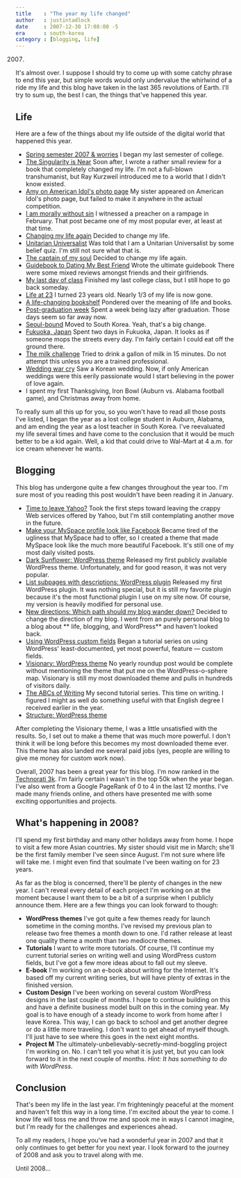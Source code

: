 ```yaml
---
title    : "The year my life changed"
author   : justintadlock
date     : 2007-12-30 17:08:00 -5
era      : south-korea
category : [blogging, life]
---
```


2007.

It's almost over.  I suppose I should try to come up with some catchy phrase to end this year, but simple words would only undervalue the whirlwind of a ride my life and this blog have taken in the last 365 revolutions of Earth.  I'll try to sum up, the best I can, the things that've happened this year.

## Life

Here are a few of the things about my life outside of the digital world that happened this year.

- [Spring semester 2007 &amp; worries](/archives/2007/01/08/spring-semester-2007-worries)
I began my last semester of college.
- [ The Singularity is Near](/archives/2007/01/16/singularity-is-near)
Soon after, I wrote a rather small review for a book that completely changed my life.  I'm not a full-blown transhumanist, but Ray Kurzweil introduced me to a world that I didn't know existed.
- [ Amy on American Idol's photo page](/archives/2007/02/02/amy-on-american-idols-photo-page)
My sister appeared on American Idol's photo page, but failed to make it anywhere in the actual competition.
- [I am morally without sin](/archives/2007/02/23/i-am-morally-without-sin)
I witnessed a preacher on a rampage in February.  That post became one of my most popular ever, at least at that time.
- [Changing my life again](/archives/2007/02/27/changing-my-life-again)
Decided to change my life.
- [Unitarian Universalist](/archives/2007/03/18/belief-o-matic)
Was told that I am a Unitarian Universalist by some belief quiz.  I'm still not sure what that is.
- [The captain of my soul](/archives/2007/03/23/the-captain-of-my-soul)
Decided to change my life again.
- [ Guidebook to Dating My Best Friend](/archives/2007/04/17/the-guidebook-to-dating-my-best-friend)
Wrote the ultimate guidebook  There were some mixed reviews amongst friends and their girlfriends.
- [My last day of class](/archives/2007/04/30/my-last-day-of-class)
Finished my last college class, but I still hope to go back someday.
- [Life at 23](/archives/2007/05/03/life-at-23)
I turned 23 years old.  Nearly 1/3 of my life is now gone.
- [A life-changing bookshelf](/archives/2007/05/04/a-life-changing-bookshelf)
Pondered over the meaning of life and books.
- [ Post-graduation week](/archives/2007/05/19/post-graduation-week)
Spent a week being lazy after graduation.  Those days seem so far away now.
- [Seoul-bound](/archives/2007/08/10/seoul-bound)
Moved to South Korea.  Yeah, that's a big change.
- [Fukuoka, Japan](/archives/2007/09/24/fukuoka-japan)
Spent two days in Fukuoka, Japan.  It looks as if someone mops the streets every day.  I'm fairly certain I could eat off the ground there.
- [The milk challenge](/archives/2007/10/08/the-milk-challenge)
Tried to drink a gallon of milk in 15 minutes.  Do not attempt this unless you are a trained professional.
- [Wedding war cry](/archives/2007/10/17/wedding-war-cry)
Saw a Korean wedding.  Now, if only American weddings were this eerily passionate would I start believing in the power of love again.
- I spent my first Thanksgiving, Iron Bowl (Auburn vs. Alabama football game), and Christmas away from home.

To really sum all this up for you, so you won't have to read all those posts I've listed, I began the year as a lost college student in Auburn, Alabama, and am ending the year as a lost teacher in South Korea.  I've reevaluated my life several times and have come to the conclusion that it would be much better to be a kid again.  Well, a kid that could drive to Wal-Mart at 4 a.m. for ice cream whenever he wants.

## Blogging

This blog has undergone quite a few changes throughout the year too.  I'm sure most of you reading this post wouldn't have been reading it in January.

- [Time to leave Yahoo?](/archives/2007/02/04/time-to-leave-yahoo)
Took the first steps toward leaving the crappy Web services offered by Yahoo, but I'm still contemplating another move in the future.
- [Make your MySpace profile look like Facebook](/archives/2007/02/25/make-your-myspace-profile-look-like-facebook)
Became tired of the ugliness that MySpace had to offer, so I created a theme that made MySpace look like the much more beautiful Facebook.  It's still one of my most daily visited posts.
- [ Dark Sunflower: WordPress theme](/archives/2007/04/07/dark-sunflower-wordpress-theme)
Released my first publicly available WordPress theme.  Unfortunately, and for good reason, it was not very popular.
- [List subpages with descriptions: WordPress plugin](/archives/2007/04/17/list-subpages-with-descriptions-wordpress-plugin)
Released my first WordPress plugin.  It was nothing special, but it is still my favorite plugin because it's the most functional plugin I use on my site now.  Of course, my version is heavily modified for personal use.
- [New directions: Which path should my blog wander down?](/archives/2007/10/11/new-directions-which-path-should-my-blog-wander-down)
Decided to change the direction of my blog.  I went from an purely personal blog to a blog about ** life, blogging, and WordPress** and haven't looked back.
- [Using WordPress custom fields](/archives/2007/10/24/using-wordpress-custom-fields-introduction)
Began a tutorial series on using WordPress' least-documented, yet most powerful, feature &mdash; custom fields.
- [Visionary: WordPress theme](/archives/2007/11/04/visionary-wordpress-theme)
No yearly roundup post would be complete without mentioning the theme that put me on the WordPress-o-sphere map.  Visionary is still my most downloaded theme and pulls in hundreds of visitors daily.
- [The ABCs of Writing](/archives/2007/11/13/the-abcs-of-writing-introduction)
My second tutorial series.  This time on writing.  I figured I might as well do something useful with that English degree I received earlier in the year.
- [Structure: WordPress theme](/archives/2007/12/09/structure-wordpress-theme)

After completing the Visionary theme, I was a little unsatisfied with the results.  So, I set out to make a theme that was much more powerful.  I don't think it will be long before this becomes my most downloaded theme ever.  This theme has also landed me several paid jobs (yes, people are willing to give me money for custom work now).

Overall, 2007 has been a great year for this blog.  I'm now ranked in the [ Technorati 3k](http://www.technorati.com/blogs/justintadlock.com).  I'm fairly certain I wasn't in the top 50k when the year began.  I've also went from a Google PageRank of 0 to 4 in the last 12 months.  I've made many friends online, and others have presented me with some exciting opportunities and projects.

## What's happening in 2008?

I'll spend my first birthday and many other holidays away from home.  I hope to visit a few more Asian countries.  My sister should visit me in March; she'll be the first family member I've seen since August.  I'm not sure where life will take me.  I might even find that soulmate I've been waiting on for 23 years.

As far as the blog is concerned, there'll be plenty of changes in the new year.  I can't reveal every detail of each project I'm working on at the moment because I want them to be a bit of a surprise when I publicly announce them.  Here are a few things you can look forward to though:

- **WordPress themes**
I've got quite a few themes ready for launch sometime in the coming months.  I've revised my previous plan to release two free themes a month down to one.  I'd rather release at least one quality theme a month than two mediocre themes.
- **Tutorials**
I want to write more tutorials.  Of course, I'll continue my current tutorial series on writing well and using WordPress custom fields, but I've got a few more ideas about to fall out my sleeve.
- **E-book**
I'm working on an e-book about writing for the Internet.  It's based off my current writing series, but will have plenty of extras in the finished version.
- **Custom Design**
I've been working on several custom WordPress designs in the last couple of months.  I hope to continue building on this and have a definite business model built on this in the coming year.  My goal is to have enough of a steady income to work from home after I leave Korea.  This way, I can go back to school and get another degree or do a little more traveling.  I don't want to get ahead of myself though.  I'll just have to see where this goes in the next eight months.
- **Project M**
The ultimately-unbelievably-secretly-mind-boggling project I'm working on.  No.  I can't tell you what it is just yet, but you can look forward to it in the next couple of months.  _Hint: It has something to do with WordPress._

## Conclusion

That's been my life in the last year.  I'm frighteningly peaceful at the moment and haven't felt this way in a long time.  I'm excited about the year to come.  I know life will toss me and throw me and spook me in ways I cannot imagine, but I'm ready for the challenges and experiences ahead.

To all my readers, I hope you've had a wonderful year in 2007 and that it only continues to get better for you next year.  I look forward to the journey of 2008 and ask you to travel along with me.

Until 2008...
